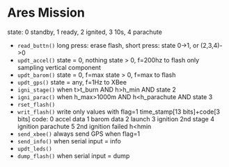 # Ares Mission

state: 0 standby, 1 ready, 2 ignited, 3 10s, 4 parachute

- ```read_buttn()```
long press: erase flash, short press: state 0->1, or (2,3,4)->0
- ```updt_accel()```
state = 0, nothing
state > 0, f=200hz to flash
only sampling vertical component
- ```updt_barom()```
state = 0, f=max
state > 0, f=max to flash
- ```updt_gps()```
state = any, f=1Hz to XBee
- ```igni_stage()```
when t>t_burn AND h>h_min AND state 2
- ```igni_parac()```
when h_max>1000m AND h<h_parachute  AND state 3
- ```rset_flash()```
- ```writ_flash()```
write only values with flag=1
time_stamp[13 bits]+code[3 bits]
code:
0 accel data
1 barom data
2 launch
3 ignition 2nd stage
4 ignition parachute
5 2nd ignition failed h<hmin
- ```send_xbee()```
always send GPS when flag=1
- ```send_info()```
when serial input = info
- ```updt_leds()```
- ```dump_flash()```
when serial input = dump
